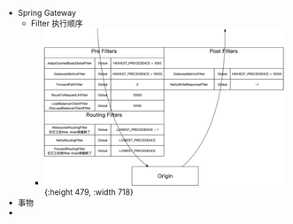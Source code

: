 - Spring Gateway
	- Filter 执行顺序
		- ![Filter执行顺序](../assets/image_1703135248690_0.png){:height 479, :width 718}
- 事物
-
